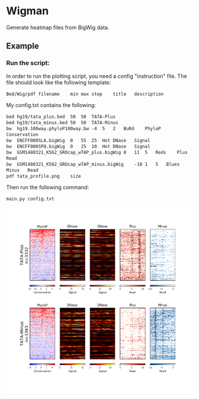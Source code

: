 Wigman
======

Generate heatmap files from BigWig data.

## Example
### Run the script:
In order to run the plotting script, you need a config "instruction" file. The file
 should look like the following template:
```
Bed/Wig/pdf filename    min max step    title   description
```

My config.txt contains the following:
```
bed	hg19/tata_plus.bed	50	50	TATA-Plus
bed	hg19/tata_minus.bed	50	50	TATA-Minus
bw	hg19.100way.phyloP100way.bw	-4	5	2	BuRd	PhyloP	Conservation
bw	ENCFF000SLA.bigWig	0	55	25	Hot	DNase	Signal
bw	ENCFF000SPQ.bigWig	0	25	10	Hot	DNase	Signal
bw	GSM1480321_K562_GROcap_wTAP_plus.bigWig	0	11	5	Reds	Plus	Read
bw	GSM1480321_K562_GROcap_wTAP_minus.bigWig	-10	1	5	Blues	Minus	Read
pdf	tata_profile.png	size
```

Then run the following command:

```
main.py config.txt
```


![Sample Image](Docs/Images/tata_profile.png "Wigman sample output")


